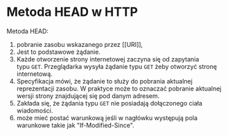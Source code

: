 # Metoda HEAD w HTTP
Metoda HEAD: 
1. pobranie zasobu wskazanego przez [[URI]], 
2. Jest to podstawowe żądanie. 
3. Każde otworzenie strony internetowej zaczyna się od zapytania typu `GET`. Przeglądarka wysyła żądanie typu `GET` żeby otworzyć stronę internetową. 
4. Specyfikacja mówi, że żądanie to służy do pobrania aktualnej reprezentacji zasobu. W praktyce może to oznaczać pobranie aktualnej wersji strony znajdującej się pod danym adresem. 
5. Zakłada się, że żądania typu `GET` nie posiadają dołączonego ciała wiadomości.
6. może mieć postać warunkową jeśli w nagłówku występują pola warunkowe takie jak "If-Modified-Since". 